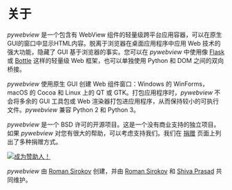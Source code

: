 # 关于

_pywebview_ 是一个包含有 WebView 组件的轻量级跨平台应用容器，可以在原生GUI的窗口中显示HTML内容。脱离于浏览器在桌面应用程序中应用 Web 技术的强大功能，隐藏了 GUI 基于浏览器的事实。您可以在 _pywebview_ 中使用像 [Flask](http://flask.pocoo.org/) 或 [Bottle](http://bottlepy.org/docs/dev/index.html) 这样的轻量级 Web 框架，也可以单独使用 Python 和 DOM 之间的双向桥接。


_pywebview_ 使用原生 GUI 创建 Web 组件窗口：Windows 的 WinForms，macOS 的 Cocoa 和 Linux 上的 QT 或 GTK。打包应用程序时，_pywebview_ 不会将多余的 GUI 工具包或 Web 渲染器打包进应用程序，从而保持较小的可执行文件。_pywebview_ 兼容 Python 2 和 Python 3。


_pywebview_ 是一个 BSD 许可的开源项目。这是一个没有商业支持的独立项目。如果 _pywebview_ 对您有很大的帮助，可以考虑支持我们。我们在 [捐赠](../contributing/donating.md) 页面上列出了多种捐赠方式。


<div class="spc-l spc-bottom center"><a href="https://www.patreon.com/bePatron?u=13226105" data-patreon-widget-type="become-patron-button"><img src='https://c5.patreon.com/external/logo/become_a_patron_button.png' alt='成为赞助人！'/></a></div>

_pywebview_ 由 [Roman Sirokov](https://github.com/r0x0r/) 创建，并由 [Roman Sirokov](https://github.com/r0x0r/) 和 [Shiva Prasad](https://github.com/shivaprsdv) 共同维护。

